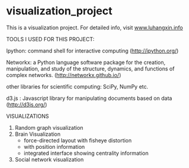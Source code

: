 visualization_project
=====================

This is a visualization project. For detailed info, visit www.luhangxin.info


TOOLS I USED FOR THIS PROJECT:

Ipython: command shell for interactive computing (http://ipython.org/)

Networkx: a Python language software package for the creation, manipulation, and study of the structure, dynamics, and functions of complex networks. (http://networkx.github.io/)

other libraries for scientific computing: SciPy, NumPy etc.

d3.js : Javascript library for manipulating documents based on data  (http://d3js.org/)

VISUALIZATIONS 
 1. Random graph visualization
 2. Brain Visualization
    - force-directed layout with fisheye distortion
    - with position information
    - integrated interface showing centrality information
 3. Social network visualization
 
